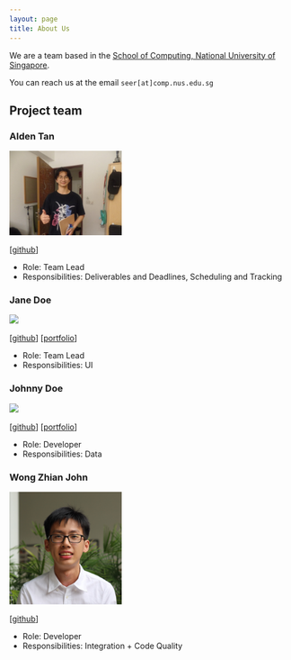 ```yaml
---
layout: page
title: About Us
---
```


We are a team based in the [School of Computing, National University of Singapore](https://www.comp.nus.edu.sg).

You can reach us at the email `seer[at]comp.nus.edu.sg`

## Project team

### Alden Tan

<img src="images/aldentantan.png" width="200px">

[[github](https://github.com/aldentantan)]

* Role: Team Lead
* Responsibilities: Deliverables and Deadlines, Scheduling and Tracking

### Jane Doe

<img src="images/johndoe.png" width="200px">

[[github](http://github.com/johndoe)]
[[portfolio](team/johndoe.md)]

* Role: Team Lead
* Responsibilities: UI

### Johnny Doe

<img src="images/johndoe.png" width="200px">

[[github](http://github.com/johndoe)] [[portfolio](team/johndoe.md)]

* Role: Developer
* Responsibilities: Data

### Wong Zhian John

<img src="images/johnwz123.png" width="200px">

<!-- [[homepage](http://www.comp.nus.edu.sg/~damithch)] -->
[[github](http://github.com/johnwz123)]
<!-- [[portfolio](team/johndoe.md)] -->

* Role: Developer
* Responsibilities: Integration + Code Quality

